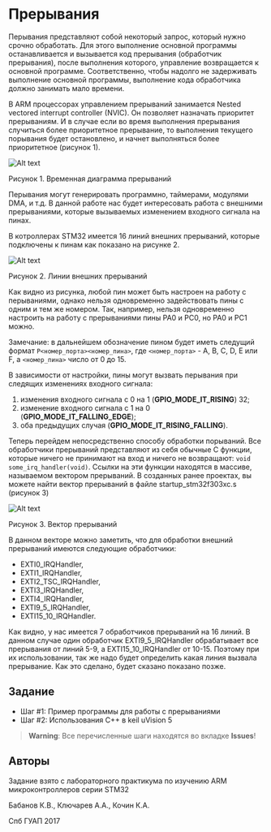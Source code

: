 # Прерывания

Перывания представляют собой некоторый запрос, который нужно срочно обработать. Для этого выполнение основной программы останавливается и вызывается код прерывания (обработчик прерывания), после выполнения которого, управление возвращается к основной программе. Соответственно, чтобы надолго не задерживать выполнение основной программы, выполнение кода обработчика должно занимать мало времени.

В ARM процессорах управлением прерываний занимается Nested vectored interrupt controller (NVIC). Он позволяет назначать приоритет прерываниям. И в случае если во время выполнения прерывания случиться более приоритетное прерывание, то выполнения текущего порывания будет остановлено, и начнет выполняться более приоритетное (рисунок 1).

![Alt text](https://pp.userapi.com/c841228/v841228422/62fb3/mkf_RpIzP7s.jpg)

Рисунок 1. Временная диаграмма прерываний

Перывания могут генерировать программно, таймерами, модулями DMA, и т.д. В данной работе нас будет интересовать работа с внешними
прерываниями, которые вызываемых изменением входного сигнала на пинах.
 
В котроллерах STM32 имеется 16 линий внешних прерываний, которые подключены к пинам как показано на рисунке 2.

![Alt text](https://pp.userapi.com/c841228/v841228422/62fbd/n4l7eLvnTYs.jpg)

Рисунок 2. Линии внешних прерываний

Как видно из рисунка, любой пин может быть настроен на работу с
перываниями, однако нельзя одновременно задействовать пины с одним и тем же номером. Так, например, нельзя одновременно настроить на работу с прерываниями пины PA0 и PC0, но PA0 и PC1 можно.

Замечание: в дальнейшем обозначение пином будет иметь следущий формат `P<номер_порта><номер_пина>`, где `<номер_порта>` - A, B, C, D, E или F, а `<номер_пина>` число от 0 до 15.

В зависимости от настройки, пины могут вызвать перывания при следящих изменениях входного сигнала:
1) изменения входного сигнала с 0 на 1 (**GPIO_MODE_IT_RISING**) 32;
2) изменение входного сигнала с 1 на 0 (**GPIO_MODE_IT_FALLING_EDGE**);
3) оба предыдущих случая (**GPIO_MODE_IT_RISING_FALLING**).

Теперь перейдем непосредственно способу обработки порываний. Все
обработчики прерываний представляют из себя обычные C функции, которые ничего не принимают на вход и ничего не возвращают: `void some_irq_handler(void)`. Ссылки на эти функции находятся в массиве, называемом вектором прерываний. В созданных ранее проектах, вы можете найти вектор прерываний в файле startup_stm32f303xc.s (рисунок 3)

![Alt text](https://pp.userapi.com/c841228/v841228422/62fc7/BB1Pu7Mi-tU.jpg)

Рисунок 3. Вектор прерываний

В данном векторе можно заметить, что для обработки внешний прерываний
имеются следующие обработчики: 
* EXTI0_IRQHandler,
* EXTI1_IRQHandler,
* EXTI2_TSC_IRQHandler,
* EXTI3_IRQHandler,
* EXTI4_IRQHandler,
* EXTI9_5_IRQHandler,
* EXTI15_10_IRQHandler.

Как видно, у нас имеется 7 обработчиков прерываний на 16 линий. В данном
случае один обработчик EXTI9_5_IRQHandler обрабатывает все прерывания от линий 5-9, а EXTI15_10_IRQHandler от 10-15. Поэтому при их использовании, так же надо будет определить какая линия вызвала прерывание. Как это сделано, будет сказано показано позже.

## Задание

* Шаг #1: Пример программы для работы с прерываниями
* Шаг #2: Использования С++ в keil uVision 5

> **Warning**: Все перечисленные шаги находятся во вкладке **Issues**!

## Авторы
Задание взято с лабораторного практикума по изучению ARM микроконтроллеров серии STM32

Бабанов К.В., Ключарев А.А., Кочин К.А.

Спб ГУАП 2017
